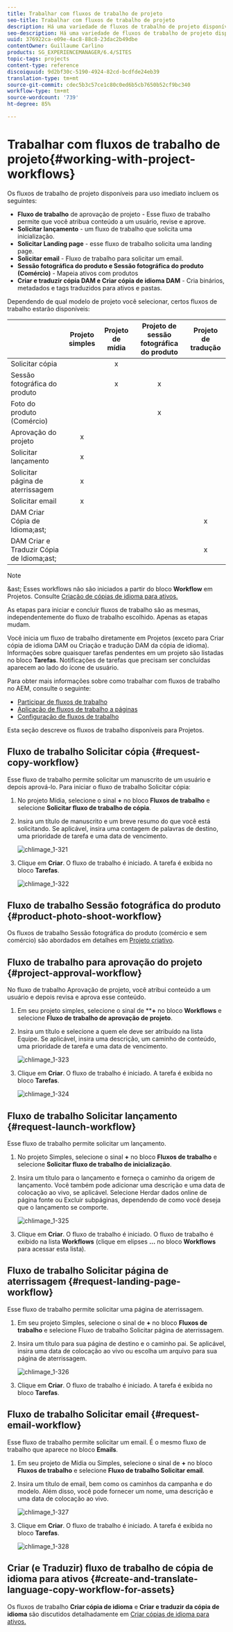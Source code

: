 ```yaml
---
title: Trabalhar com fluxos de trabalho de projeto
seo-title: Trabalhar com fluxos de trabalho de projeto
description: Há uma variedade de fluxos de trabalho de projeto disponíveis para uso imediato.
seo-description: Há uma variedade de fluxos de trabalho de projeto disponíveis para uso imediato.
uuid: 376922ca-e09e-4ac8-88c8-23dac2b49dbe
contentOwner: Guillaume Carlino
products: SG_EXPERIENCEMANAGER/6.4/SITES
topic-tags: projects
content-type: reference
discoiquuid: 9d2bf30c-5190-4924-82cd-bcdfde24eb39
translation-type: tm+mt
source-git-commit: cdec5b3c57ce1c80c0ed6b5cb7650b52cf9bc340
workflow-type: tm+mt
source-wordcount: '739'
ht-degree: 85%

---
```



# Trabalhar com fluxos de trabalho de projeto{#working-with-project-workflows}

Os fluxos de trabalho de projeto disponíveis para uso imediato incluem os seguintes:

* **Fluxo de trabalho**  de aprovação de projeto - Esse fluxo de trabalho permite que você atribua conteúdo a um usuário, revise e aprove.
* **Solicitar lançamento**  - um fluxo de trabalho que solicita uma inicialização.
* **Solicitar Landing page**  - esse fluxo de trabalho solicita uma landing page.
* **Solicitar email** - Fluxo de trabalho para solicitar um email.
* **Sessão fotográfica do produto e Sessão fotográfica do produto (Comércio)** - Mapeia ativos com produtos
* **Criar e traduzir cópia DAM e Criar cópia de idioma DAM** - Cria binários, metadados e tags traduzidos para ativos e pastas.

Dependendo de qual modelo de projeto você selecionar, certos fluxos de trabalho estarão disponíveis:

|  | **Projeto simples** | **Projeto de mídia** | **Projeto de sessão fotográfica do produto** | **Projeto de tradução** |
|---|:-:|:-:|:-:|:-:|
| Solicitar cópia |  | x |  |  |
| Sessão fotográfica do produto |  | x | x |  |
| Foto do produto (Comércio) |  |  | x |  |
| Aprovação do projeto | x |  |  |  |
| Solicitar lançamento | x |  |  |  |
| Solicitar página de aterrissagem | x |  |  |  |
| Solicitar email | x |  |  |  |
| DAM Criar Cópia de Idioma;ast; |  |  |  | x |
| DAM Criar e Traduzir Cópia de Idioma;ast; |  |  |  | x |

>[!NOTE]
>
>&amp;ast; Esses workflows não são iniciados a partir do bloco **Workflow** em Projetos. Consulte [Criação de cópias de idioma para ativos.](/help/sites-administering/tc-manage.md)

As etapas para iniciar e concluir fluxos de trabalho são as mesmas, independentemente do fluxo de trabalho escolhido. Apenas as etapas mudam.

Você inicia um fluxo de trabalho diretamente em Projetos (exceto para Criar cópia de idioma DAM ou Criação e tradução DAM da cópia de idioma). Informações sobre quaisquer tarefas pendentes em um projeto são listadas no bloco **Tarefas**. Notificações de tarefas que precisam ser concluídas aparecem ao lado do ícone de usuário.

Para obter mais informações sobre como trabalhar com fluxos de trabalho no AEM, consulte o seguinte:

* [Participar de fluxos de trabalho](/help/sites-authoring/workflows-participating.md)
* [Aplicação de fluxos de trabalho a páginas](/help/sites-authoring/workflows-applying.md)
* [Configuração de fluxos de trabalho](/help/sites-administering/workflows.md)

Esta seção descreve os fluxos de trabalho disponíveis para Projetos.

## Fluxo de trabalho Solicitar cópia {#request-copy-workflow}

Esse fluxo de trabalho permite solicitar um manuscrito de um usuário e depois aprová-lo. Para iniciar o fluxo de trabalho Solicitar cópia:

1. No projeto Mídia, selecione o sinal **+** no bloco **Fluxos de trabalho** e selecione **Solicitar fluxo de trabalho de cópia**.
1. Insira um título de manuscrito e um breve resumo do que você está solicitando. Se aplicável, insira uma contagem de palavras de destino, uma prioridade de tarefa e uma data de vencimento.

   ![chlimage_1-321](assets/chlimage_1-321.png)

1. Clique em **Criar**. O fluxo de trabalho é iniciado. A tarefa é exibida no bloco **Tarefas**.

   ![chlimage_1-322](assets/chlimage_1-322.png)

## Fluxo de trabalho Sessão fotográfica do produto {#product-photo-shoot-workflow}

Os fluxos de trabalho Sessão fotográfica do produto (comércio e sem comércio) são abordados em detalhes em [Projeto criativo](/help/sites-authoring/managing-product-information.md).

## Fluxo de trabalho para aprovação do projeto  {#project-approval-workflow}

No fluxo de trabalho Aprovação de projeto, você atribui conteúdo a um usuário e depois revisa e aprova esse conteúdo.

1. Em seu projeto simples, selecione o sinal de ****+** no bloco **Workflows** e selecione **Fluxo de trabalho de aprovação de projeto**.
1. Insira um título e selecione a quem ele deve ser atribuído na lista Equipe. Se aplicável, insira uma descrição, um caminho de conteúdo, uma prioridade de tarefa e uma data de vencimento.

   ![chlimage_1-323](assets/chlimage_1-323.png)

1. Clique em **Criar**. O fluxo de trabalho é iniciado. A tarefa é exibida no bloco **Tarefas**.

   ![chlimage_1-324](assets/chlimage_1-324.png)

## Fluxo de trabalho Solicitar lançamento {#request-launch-workflow}

Esse fluxo de trabalho permite solicitar um lançamento.

1. No projeto Simples, selecione o sinal **+** no bloco **Fluxos de trabalho** e selecione **Solicitar fluxo de trabalho de inicialização**.
1. Insira um título para o lançamento e forneça o caminho da origem de lançamento. Você também pode adicionar uma descrição e uma data de colocação ao vivo, se aplicável. Selecione Herdar dados online de página fonte ou Excluir subpáginas, dependendo de como você deseja que o lançamento se comporte.

   ![chlimage_1-325](assets/chlimage_1-325.png)

1. Clique em **Criar**. O fluxo de trabalho é iniciado. O fluxo de trabalho é exibido na lista **Workflows** (clique em elipses **...** no bloco **Workflows** para acessar esta lista).

## Fluxo de trabalho Solicitar página de aterrissagem {#request-landing-page-workflow}

Esse fluxo de trabalho permite solicitar uma página de aterrissagem.

1. Em seu projeto Simples, selecione o sinal de **+** no bloco **Fluxos de trabalho** e selecione Fluxo de trabalho Solicitar página de aterrissagem.
1. Insira um título para sua página de destino e o caminho pai. Se aplicável, insira uma data de colocação ao vivo ou escolha um arquivo para sua página de aterrissagem.

   ![chlimage_1-326](assets/chlimage_1-326.png)

1. Clique em **Criar**. O fluxo de trabalho é iniciado. A tarefa é exibida no bloco **Tarefas**.

## Fluxo de trabalho Solicitar email  {#request-email-workflow}

Esse fluxo de trabalho permite solicitar um email. É o mesmo fluxo de trabalho que aparece no bloco **Emails**.

1. Em seu projeto de Mídia ou Simples, selecione o sinal de **+** no bloco **Fluxos de trabalho** e selecione **Fluxo de trabalho Solicitar email**.
1. Insira um título de email, bem como os caminhos da campanha e do modelo. Além disso, você pode fornecer um nome, uma descrição e uma data de colocação ao vivo.

   ![chlimage_1-327](assets/chlimage_1-327.png)

1. Clique em **Criar**. O fluxo de trabalho é iniciado. A tarefa é exibida no bloco **Tarefas**.

   ![chlimage_1-328](assets/chlimage_1-328.png)

## Criar (e Traduzir) fluxo de trabalho de cópia de idioma para ativos {#create-and-translate-language-copy-workflow-for-assets}

Os fluxos de trabalho **Criar cópia de idioma** e **Criar e traduzir da cópia de idioma** são discutidos detalhadamente em [Criar cópias de idioma para ativos.](/help/assets/translation-projects.md)
